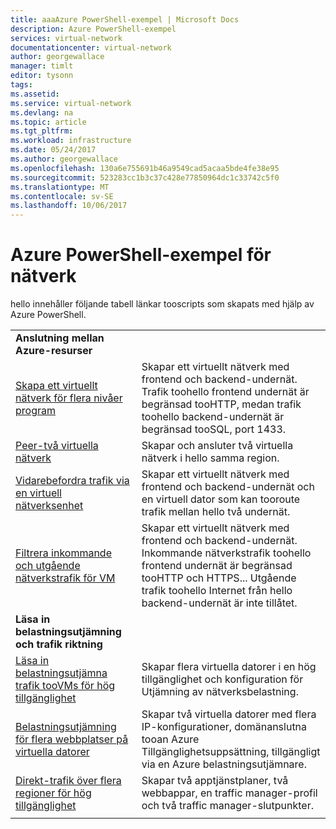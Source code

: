 ```yaml
---
title: aaaAzure PowerShell-exempel | Microsoft Docs
description: Azure PowerShell-exempel
services: virtual-network
documentationcenter: virtual-network
author: georgewallace
manager: timlt
editor: tysonn
tags: 
ms.assetid: 
ms.service: virtual-network
ms.devlang: na
ms.topic: article
ms.tgt_pltfrm: 
ms.workload: infrastructure
ms.date: 05/24/2017
ms.author: georgewallace
ms.openlocfilehash: 130a6e755691b46a9549cad5acaa5bde4fe38e95
ms.sourcegitcommit: 523283cc1b3c37c428e77850964dc1c33742c5f0
ms.translationtype: MT
ms.contentlocale: sv-SE
ms.lasthandoff: 10/06/2017
---
```

# <a name="azure-powershell-samples-for-networking"></a>Azure PowerShell-exempel för nätverk

hello innehåller följande tabell länkar tooscripts som skapats med hjälp av Azure PowerShell.

| | |
|-|-|
|**Anslutning mellan Azure-resurser**||
| [Skapa ett virtuellt nätverk för flera nivåer program](./scripts/virtual-network-powershell-sample-multi-tier-application.md?toc=%2fazure%2fnetworking%2ftoc.json) | Skapar ett virtuellt nätverk med frontend och backend-undernät. Trafik toohello frontend undernät är begränsad tooHTTP, medan trafik toohello backend-undernät är begränsad tooSQL, port 1433. |
| [Peer-två virtuella nätverk](./scripts/virtual-network-powershell-sample-peer-two-virtual-networks.md?toc=%2fazure%2fnetworking%2ftoc.json) | Skapar och ansluter två virtuella nätverk i hello samma region. |
| [Vidarebefordra trafik via en virtuell nätverksenhet](./scripts/virtual-network-powershell-sample-route-traffic-through-nva.md?toc=%2fazure%2fnetworking%2ftoc.json) | Skapar ett virtuellt nätverk med frontend och backend-undernät och en virtuell dator som kan tooroute trafik mellan hello två undernät. |
| [Filtrera inkommande och utgående nätverkstrafik för VM](./scripts/virtual-network-powershell-filter-network-traffic.md?toc=%2fazure%2fnetworking%2ftoc.json) | Skapar ett virtuellt nätverk med frontend och backend-undernät. Inkommande nätverkstrafik toohello frontend undernät är begränsad tooHTTP och HTTPS... Utgående trafik toohello Internet från hello backend-undernät är inte tillåtet. |
|**Läsa in belastningsutjämning och trafik riktning**||
| [Läsa in belastningsutjämna trafik tooVMs för hög tillgänglighet](./scripts/load-balancer-windows-powershell-sample-nlb.md?toc=%2fazure%2fnetworking%2ftoc.json) | Skapar flera virtuella datorer i en hög tillgänglighet och konfiguration för Utjämning av nätverksbelastning. |
| [Belastningsutjämning för flera webbplatser på virtuella datorer](./scripts/load-balancer-windows-powershell-load-balance-multiple-websites-vm.md?toc=%2fazure%2fnetworking%2ftoc.json) | Skapar två virtuella datorer med flera IP-konfigurationer, domänanslutna tooan Azure Tillgänglighetsuppsättning, tillgängligt via en Azure belastningsutjämnare. |
| [Direkt-trafik över flera regioner för hög tillgänglighet](./scripts/traffic-manager-powershell-websites-high-availability.md?toc=%2fazure%2fnetworking%2ftoc.json) |  Skapar två apptjänstplaner, två webbappar, en traffic manager-profil och två traffic manager-slutpunkter. |
| | |
